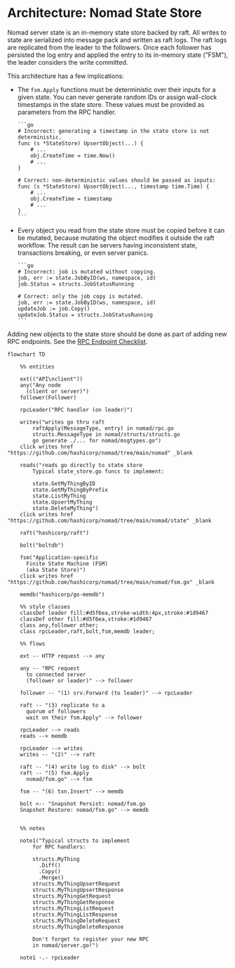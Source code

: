 # Architecture: Nomad State Store

Nomad server state is an in-memory state store backed by raft. All writes to
state are serialized into message pack and written as raft logs. The raft logs
are replicated from the leader to the followers. Once each follower has
persisted the log entry and applied the entry to its in-memory state ("FSM"),
the leader considers the write committed.

This architecture has a few implications:

* The `fsm.Apply` functions must be deterministic over their inputs for a given
  state. You can never generate random IDs or assign wall-clock timestamps in
  the state store. These values must be provided as parameters from the RPC
  handler.

      ```go
      # Incorrect: generating a timestamp in the state store is not deterministic.
      func (s *StateStore) UpsertObject(...) {
          # ...
          obj.CreateTime = time.Now()
          # ...
      }

      # Correct: non-deterministic values should be passed as inputs:
      func (s *StateStore) UpsertObject(..., timestamp time.Time) {
          # ...
          obj.CreateTime = timestamp
          # ...
      }
      ```

* Every object you read from the state store must be copied before it can be
  mutated, because mutating the object modifies it outside the raft
  workflow. The result can be servers having inconsistent state, transactions
  breaking, or even server panics.

      ```go
      # Incorrect: job is mutated without copying.
      job, err := state.JobByID(ws, namespace, id)
      job.Status = structs.JobStatusRunning

      # Correct: only the job copy is mutated.
      job, err := state.JobByID(ws, namespace, id)
      updateJob := job.Copy()
      updateJob.Status = structs.JobStatusRunning
      ```

Adding new objects to the state store should be done as part of adding new RPC
endpoints. See the [RPC Endpoint Checklist][].

```mermaid
flowchart TD

    %% entities

    ext(("API\nclient"))
    any("Any node
      (client or server)")
    follower(Follower)

    rpcLeader("RPC handler (on leader)")

    writes("writes go thru raft
        raftApply(MessageType, entry) in nomad/rpc.go
        structs.MessageType in nomad/structs/structs.go
        go generate ./... for nomad/msgtypes.go")
    click writes href "https://github.com/hashicorp/nomad/tree/main/nomad" _blank

    reads("reads go directly to state store
        Typical state_store.go funcs to implement:

        state.GetMyThingByID
        state.GetMyThingByPrefix
        state.ListMyThing
        state.UpsertMyThing
        state.DeleteMyThing")
    click writes href "https://github.com/hashicorp/nomad/tree/main/nomad/state" _blank

    raft("hashicorp/raft")

    bolt("boltdb")

    fsm("Application-specific
      Finite State Machine (FSM)
      (aka State Store)")
    click writes href "https://github.com/hashicorp/nomad/tree/main/nomad/fsm.go" _blank

    memdb("hashicorp/go-memdb")

    %% style classes
    classDef leader fill:#d5f6ea,stroke-width:4px,stroke:#1d9467
    classDef other fill:#d5f6ea,stroke:#1d9467
    class any,follower other;
    class rpcLeader,raft,bolt,fsm,memdb leader;

    %% flows

    ext -- HTTP request --> any

    any -- "RPC request
      to connected server
      (follower or leader)" --> follower

    follower -- "(1) srv.Forward (to leader)" --> rpcLeader

    raft -- "(3) replicate to a
      quorum of followers
      wait on their fsm.Apply" --> follower

    rpcLeader --> reads
    reads --> memdb

    rpcLeader --> writes
    writes -- "(2)" --> raft

    raft -- "(4) write log to disk" --> bolt
    raft -- "(5) fsm.Apply
      nomad/fsm.go" --> fsm

    fsm -- "(6) txn.Insert" --> memdb

    bolt <-- "Snapshot Persist: nomad/fsm.go
    Snapshot Restore: nomad/fsm.go" --> memdb


    %% notes

    note1("Typical structs to implement
        for RPC handlers:

        structs.MyThing
          .Diff()
          .Copy()
          .Merge()
        structs.MyThingUpsertRequest
        structs.MyThingUpsertResponse
        structs.MyThingGetRequest
        structs.MyThingGetResponse
        structs.MyThingListRequest
        structs.MyThingListResponse
        structs.MyThingDeleteRequest
        structs.MyThingDeleteResponse

        Don't forget to register your new RPC
        in nomad/server.go!")

    note1 -.- rpcLeader
```


[RPC Endpoint Checklist]: https://github.com/hashicorp/nomad/blob/main/contributing/checklist-rpc-endpoint.md
